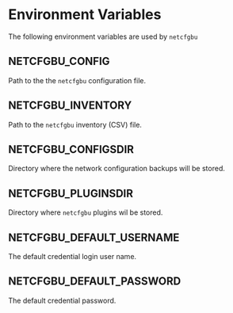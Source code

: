 # Environment Variables

The following environment variables are used by `netcfgbu`

## NETCFGBU_CONFIG

Path to the the `netcfgbu` configuration file.

## NETCFGBU_INVENTORY

Path to the `netcfgbu` inventory (CSV) file.

## NETCFGBU_CONFIGSDIR

Directory where the network configuration backups will be stored.

## NETCFGBU_PLUGINSDIR

Directory where `netcfgbu` plugins wil be stored.

## NETCFGBU_DEFAULT_USERNAME

The default credential login user name.

## NETCFGBU_DEFAULT_PASSWORD

The default credential password.
